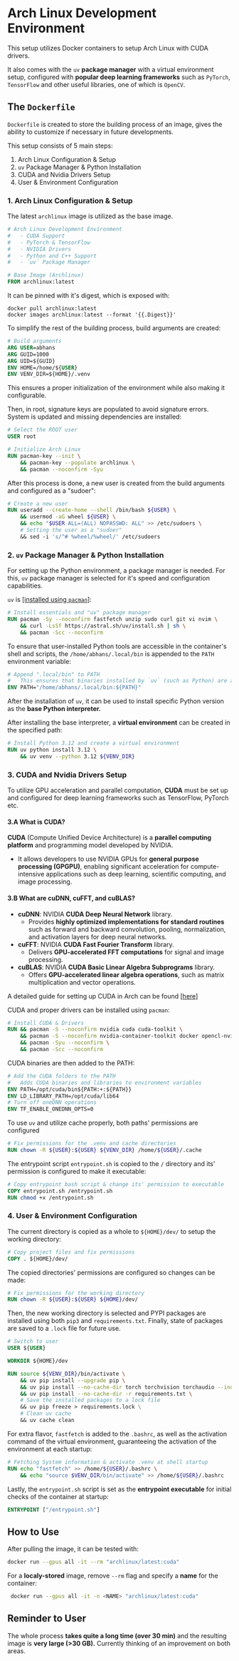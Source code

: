 # Arch Linux Development Environment

This setup utilizes Docker containers to setup Arch Linux with CUDA drivers.

It also comes with the `uv` **package manager** with a virtual environment setup, configured with **popular deep learning frameworks** such as `PyTorch`, `TensorFlow` and other useful libraries, one of which is `OpenCV`.

## The `Dockerfile`

`Dockerfile` is created to store the building process of an image, gives the ability to customize if necessary in future developments.

This setup consists of 5 main steps:

1. Arch Linux Configuration & Setup
2. `uv` Package Manager & Python Installation
3. CUDA and Nvidia Drivers Setup
4. User & Environment Configuration

### 1. Arch Linux Configuration & Setup

The latest `archlinux` image is utilized as the base image.

```Dockerfile
# Arch Linux Development Environment
#   - CUDA Support
#   - PyTorch & TensorFlow
#   - NVIDIA Drivers
#   - Python and C++ Support
#   - `uv` Package Manager

# Base Image (Archlinux)
FROM archlinux:latest
```

It can be pinned with it's digest, which is exposed with:

```pwsh
docker pull archlinux:latest
docker images archlinux:latest --format '{{.Digest}}'
```

To simplify the rest of the building process, build arguments are created:

```Dockerfile
# Build arguments
ARG USER=abhans
ARG GUID=1000
ARG UID=${GUID}
ENV HOME=/home/${USER}
ENV VENV_DIR=${HOME}/.venv
```

This ensures a proper initialization of the environment while also making it configurable.

Then, in root, signature keys are populated to avoid signature errors. System is updated and missing dependencies are installed:

```Dockerfile
# Select the ROOT user
USER root

# Initialize Arch Linux
RUN pacman-key --init \
    && pacman-key --populate archlinux \
    && pacman --noconfirm -Syu
```

After this process is done, a new user is created from the build arguments and configured as a "sudoer":

```Dockerfile
# Create a new user
RUN useradd --create-home --shell /bin/bash ${USER} \
    && usermod -aG wheel ${USER} \
    && echo "$USER ALL=(ALL) NOPASSWD: ALL" >> /etc/sudoers \
    # Setting the user as a "sudoer"
    && sed -i 's/^# %wheel/%wheel/' /etc/sudoers
```

### 2. `uv` Package Manager & Python Installation

For setting up the Python environment, a package manager is needed. For this, `uv` package manager is selected for it's speed and configuration capabilities.

`uv` is [[installed using `pacman`]](https://docs.astral.sh/uv/getting-started/installation/):

```Dockerfile
# Install essentials and "uv" package manager
RUN pacman -Sy --noconfirm fastfetch unzip sudo curl git vi nvim \
    && curl -LsSf https://astral.sh/uv/install.sh | sh \
    && pacman -Scc --noconfirm
```

To ensure that user-installed Python tools are accessible in the container's shell and scripts, the `/home/abhans/.local/bin` is appended to the `PATH` environment variable:

```Dockerfile
# Append ".local/bin" to PATH
#   This ensures that binaries installed by `uv` (such as Python) are available "system-wide"
ENV PATH="/home/abhans/.local/bin:${PATH}"
```

After the installation of `uv`, it can be used to install specific Python version as the **base Python interpreter.**

After installing the base interpreter, a **virtual environment** can be created in the specified path:

```Dockerfile
# Install Python 3.12 and create a virtual environment
RUN uv python install 3.12 \
    && uv venv --python 3.12 ${VENV_DIR}
```

### 3. CUDA and Nvidia Drivers Setup

To utilize GPU acceleration and parallel computation, **CUDA** must be set up and configured for deep learning frameworks such as TensorFlow, PyTorch etc.

#### 3.A What is CUDA?

**CUDA** (Compute Unified Device Architecture) is a **parallel computing platform** and programming model developed by NVIDIA.

- It allows developers to use NVIDIA GPUs for **general purpose processing (GPGPU)**, enabling significant acceleration for compute-intensive applications such as deep learning, scientific computing, and image processing.

#### 3.B What are cuDNN, cuFFT, and cuBLAS?

- **cuDNN**: NVIDIA **CUDA Deep Neural Network** library.
  - Provides **highly optimized implementations for standard routines** such as forward and backward convolution, pooling, normalization, and activation layers for deep neural networks.
- **cuFFT**: NVIDIA **CUDA Fast Fourier Transform** library.
  - Delivers **GPU-accelerated FFT computations** for signal and image processing.
- **cuBLAS**: NVIDIA **CUDA Basic Linear Algebra Subprograms** library.
  - Offers **GPU-accelerated linear algebra operations**, such as matrix multiplication and vector operations.

A detailed guide for setting up CUDA in Arch can be found [[here]](https://wiki.archlinux.org/title/GPGPU#CUDA)

CUDA and proper drivers can be installed using `pacman`:

```Dockerfile
# Install CUDA & Drivers
RUN && pacman -S --noconfirm nvidia cuda cuda-toolkit \
    && pacman -S --noconfirm nvidia-container-toolkit docker opencl-nvidia \
    && pacman -Syu --noconfirm \
    && pacman -Scc --noconfirm
```

CUDA binaries are then added to the PATH:

```Dockerfile
# Add the CUDA folders to the PATH
#   Adds CUDA binaries and libraries to environment variables
ENV PATH=/opt/cuda/bin${PATH:+:${PATH}}
ENV LD_LIBRARY_PATH=/opt/cuda/lib64
# Turn off oneDNN operations
ENV TF_ENABLE_ONEDNN_OPTS=0
```

To use `uv` and utilize cache properly, both paths' permissions are configured

```Dockerfile
# Fix permissions for the .venv and cache directories
RUN chown -R ${USER}:${USER} ${VENV_DIR} /home/${USER}/.cache
```

The entrypoint script `entrypoint.sh` is copied to the `/` directory and its' permission is configured to make it executable:

```Dockerfile
# Copy entrypoint bash script & change its' permission to executable
COPY entrypoint.sh /entrypoint.sh
RUN chmod +x /entrypoint.sh
```

### 4. User & Environment Configuration

The current directory is copied as a whole to `${HOME}/dev/` to setup the working directory:

```Dockerfile
# Copy project files and fix permissions
COPY . ${HOME}/dev/
```

The copied directories' permissions are configured so changes can be made:

```Dockerfile
# Fix permissions for the working directory
RUN chown -R ${USER}:${USER} ${HOME}/dev/
```

Then, the new working directory is selected and PYPI packages are installed using both `pip3` and `requirements.txt`. Finally, state of packages are saved to a `.lock` file for future use.

```Dockerfile
# Switch to user
USER ${USER}

WORKDIR ${HOME}/dev

RUN source ${VENV_DIR}/bin/activate \
    && uv pip install --upgrade pip \
    && uv pip install --no-cache-dir torch torchvision torchaudio --index-url https://download.pytorch.org/whl/cu128 \
    && uv pip install --no-cache-dir -r requirements.txt \
    # Save the installed packages to a lock file
    && uv pip freeze > requirements.lock \
    # Clean uv cache
    && uv cache clean
```

For extra flavor, `fastfetch` is added to the `.bashrc`, as well as the activation command of the virtual environment, guaranteeing the activation of the environment at each startup:

```Dockerfile
# Fetching System information & activate .venv at shell startup
RUN echo "fastfetch" >> /home/${USER}/.bashrc \
    && echo "source $VENV_DIR/bin/activate" >> /home/${USER}/.bashrc
```

Lastly, the `entrypoint.sh` script is set as the **entrypoint executable** for initial checks of the container at startup:

```Dockerfile
ENTRYPOINT ["/entrypoint.sh"]
```

## How to Use

After pulling the image, it can be tested with:

```bash
docker run --gpus all -it --rm "archlinux/latest:cuda"
```

For a **localy-stored** image, remove `--rm` flag and specify a **name** for the container:

```bash
 docker run --gpus all -it -n <NAME> "archlinux/latest:cuda"
```

## Reminder to User

The whole process **takes quite a long time (over 30 min)** and the resulting image is **very large (>30 GB).** Currently thinking of an improvement on both areas.

<!--
## ToDos

- [x] Explain the  cuDNN, cuFFT and cuBLAS situation. Understand how it's related to the topic.
- [ ] Initialize `uv` to the `dev/` directory as a project
  - Read more about projects [[here]](https://docs.astral.sh/uv/concepts/projects/)
- [ ] Find a better way to check system, done by `run.py`

```bash
uv init --bare --python 3.12 --no-cache -v
```
-->